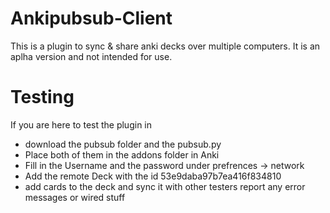 Ankipubsub-Client
=================

This is a plugin to sync & share anki decks over multiple computers.
It is an aplha version and not intended for use.

Testing
===
If you are here to test the plugin in 
* download the pubsub folder and the pubsub.py
* Place both of them in the addons folder in Anki
* Fill in the Username and the password under prefrences -> network
* Add the remote Deck with the id 53e9daba97b7ea416f834810
* add cards to the deck and sync it with other testers report any error messages or wired stuff
